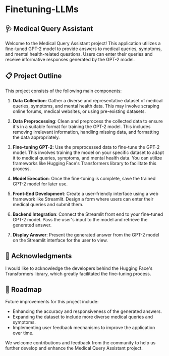 # Finetuning-LLMs

## 🩺 Medical Query Assistant

Welcome to the Medical Query Assistant project! This application utilizes a fine-tuned GPT-2 model to provide answers to medical queries, symptoms, and mental health-related questions. Users can enter their queries and receive informative responses generated by the GPT-2 model.

## 📋 Project Outline

This project consists of the following main components:

1. **Data Collection**: Gather a diverse and representative dataset of medical queries, symptoms, and mental health data. This may involve scraping online forums, medical websites, or using pre-existing datasets.

2. **Data Preprocessing**: Clean and preprocess the collected data to ensure it's in a suitable format for training the GPT-2 model. This includes removing irrelevant information, handling missing data, and formatting the data appropriately.

3. **Fine-tuning GPT-2**: Use the preprocessed data to fine-tune the GPT-2 model. This involves training the model on your specific dataset to adapt it to medical queries, symptoms, and mental health data. You can utilize frameworks like Hugging Face's Transformers library to facilitate this process.

4. **Model Execution**: Once the fine-tuning is complete, save the trained GPT-2 model for later use.

5. **Front-End Development**: Create a user-friendly interface using a web framework like Streamlit. Design a form where users can enter their medical queries and submit them.

6. **Backend Integration**: Connect the Streamlit front end to your fine-tuned GPT-2 model. Pass the user's input to the model and retrieve the generated answer.

7. **Display Answer**: Present the generated answer from the GPT-2 model on the Streamlit interface for the user to view.


## 👏 Acknowledgments

I would like to acknowledge the developers behind the Hugging Face's Transformers library, which greatly facilitated the fine-tuning process.

## 🚀 Roadmap

Future improvements for this project include:

- Enhancing the accuracy and responsiveness of the generated answers.
- Expanding the dataset to include more diverse medical queries and symptoms.
- Implementing user feedback mechanisms to improve the application over time.

We welcome contributions and feedback from the community to help us further develop and enhance the Medical Query Assistant project.
